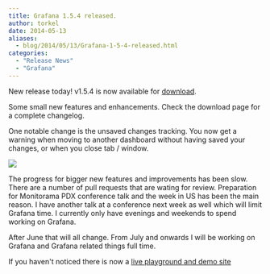 ```yaml
---
title: Grafana 1.5.4 released.
author: torkel
date: 2014-05-13
aliases:
  - blog/2014/05/13/Grafana-1-5-4-released.html
categories:
  - "Release News"
  - "Grafana"
---
```


New release today! v1.5.4 is now available for [download](https://grafana.com/get).

Some small new features and enhancements. Check the download page for a complete changelog.

One notable change is the unsaved changes tracking. You now get a warning when moving to another dashboard without
having saved your changes, or when you close tab / window.

![](blog/unsaved_changes_dialog.png)

The progress for bigger new features and improvements has been slow. There are a number of pull requests that are wating for review. Preparation
for Monitorama PDX conference talk and the week in US has been the main reason. I have another talk at a conference next week as well which
will limit Grafana time. I currently only have evenings and weekends to spend working on Grafana.

After June that will all change. From July and onwards I will be working on Grafana and Grafana related things full time.

If you haven't noticed there is now a [live playground and demo site](http://play.grafana.org)
